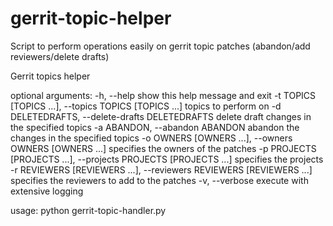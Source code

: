 # gerrit-topic-helper
Script to perform operations easily on gerrit topic patches (abandon/add reviewers/delete drafts)

Gerrit topics helper

optional arguments:
  -h, --help            show this help message and exit
  -t TOPICS [TOPICS ...], --topics TOPICS [TOPICS ...]
                        topics to perform on
  -d DELETEDRAFTS, --delete-drafts DELETEDRAFTS
                        delete draft changes in the specified topics
  -a ABANDON, --abandon ABANDON
                        abandon the changes in the specified topics
  -o OWNERS [OWNERS ...], --owners OWNERS [OWNERS ...]
                        specifies the owners of the patches
  -p PROJECTS [PROJECTS ...], --projects PROJECTS [PROJECTS ...]
                        specifies the projects
  -r REVIEWERS [REVIEWERS ...], --reviewers REVIEWERS [REVIEWERS ...]
                        specifies the reviewers to add to the patches
  -v, --verbose         execute with extensive logging

usage:
python gerrit-topic-handler.py



